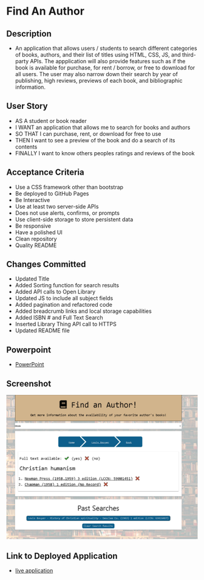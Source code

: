 #  Find An Author

## Description
- An application that allows users / students to search different categories of books, authors, and their list of titles using HTML, CSS, JS, and third-party APIs. The appplication will also provide features such as if the book is available for purchase, for rent / borrow, or free to download for all users. The user may also narrow down their search by year of publishing, high reviews, previews of each book, and bibliographic information.

## User Story
- AS A student or book reader
- I WANT an application that allows me to search for books and authors
- SO THAT I can purchase, rent, or download for free to use
- THEN I want to see a preview of the book and do a search of its contents
- FINALLY I want to know others peoples ratings and reviews of the book

## Acceptance Criteria
- Use a CSS framework other than bootstrap
- Be deployed to GitHub Pages
- Be Interactive
- Use at least two server-side APIs
- Does not use alerts, confirms, or prompts
- Use client-side storage to store persistent data
- Be responsive
- Have a polished UI
- Clean repository
- Quality README

## Changes Committed
- Updated Title
- Added Sorting function for search results
- Added API calls to Open Library
- Updated JS to include all subject fields
- Added pagination and refactored code
- Added breadcrumb links and local storage capabilities
- Added ISBN # and Full Text Search
- Inserted Library Thing API call to HTTPS
- Updated README file

## Powerpoint
- [PowerPoint](https://github.com/polizoto/find-an-author/blob/main/assets/powerpoint/Find%20an%20Author.pptx)

## Screenshot
![screenshot of Find An Author!](/assets/photos/screenshot.jpg)

## Link to Deployed Application
- [live application](https://polizoto.github.io/find-an-author/)